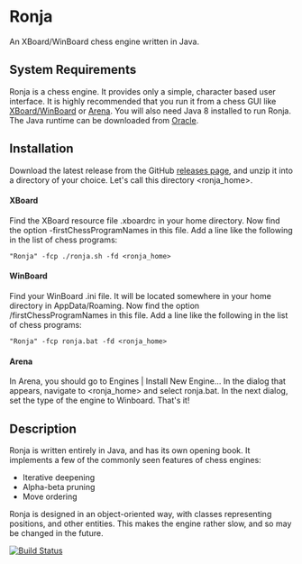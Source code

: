 # Ronja

An XBoard/WinBoard chess engine written in Java.

## System Requirements

Ronja is a chess engine. It provides  only a simple, character based user 
interface. It is highly recommended that you run it from a chess GUI like 
[XBoard/WinBoard](https://www.gnu.org/software/xboard) or
[Arena](http://www.playwitharena.com). You will also need
Java 8 installed to run Ronja. The Java runtime can be downloaded
from [Oracle](https://java.com/download).

## Installation

Download the latest release from the GitHub 
[releases page](https://github.com/dykstrom/ronja/releases), 
and unzip it into a directory of your choice. Let's call this directory
&lt;ronja_home&gt;.

#### XBoard

Find the XBoard resource file .xboardrc in your home directory.
Now find the option -firstChessProgramNames in this file. Add a 
line like the following in the list of chess programs:

    "Ronja" -fcp ./ronja.sh -fd <ronja_home>

#### WinBoard

Find your WinBoard .ini file. It will be located somewhere in 
your home directory in AppData/Roaming. Now find the option 
/firstChessProgramNames in this file. Add a line like the
following in the list of chess programs:

    "Ronja" -fcp ronja.bat -fd <ronja_home>

#### Arena

In Arena, you should go to Engines | Install New Engine... In the 
dialog that appears, navigate to &lt;ronja_home&gt; and select ronja.bat.
In the next dialog, set the type of the engine to Winboard. That's it!

## Description

Ronja is written entirely in Java, and has its own opening book. It 
implements a few of the commonly seen features of chess engines:

* Iterative deepening
* Alpha-beta pruning
* Move ordering

Ronja is designed in an object-oriented way, with classes representing 
positions, and other entities. This makes the engine rather slow, and
so may be changed in the future.

[![Build Status](https://travis-ci.org/dykstrom/ronja.svg?branch=master)](https://travis-ci.org/dykstrom/ronja)
